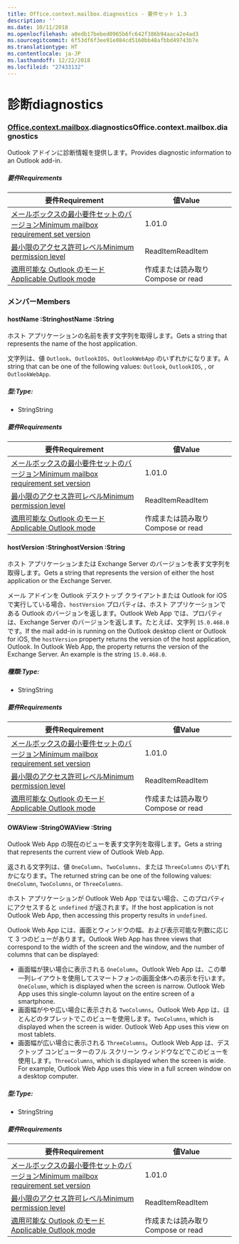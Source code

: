 ```yaml
---
title: Office.context.mailbox.diagnostics - 要件セット 1.3
description: ''
ms.date: 10/11/2018
ms.openlocfilehash: a0edb17bebed0965b6fc642f386b94aaca2e4ad3
ms.sourcegitcommit: 6f53df6f3ee91e084cd5160bb48afbbd49743b7e
ms.translationtype: HT
ms.contentlocale: ja-JP
ms.lasthandoff: 12/22/2018
ms.locfileid: "27433132"
---
```

# <a name="diagnostics"></a><span data-ttu-id="dcb9c-102">診断</span><span class="sxs-lookup"><span data-stu-id="dcb9c-102">diagnostics</span></span>

### <a name="officeofficemdcontextofficecontextmdmailboxofficecontextmailboxmddiagnostics"></a><span data-ttu-id="dcb9c-103">[Office](Office.md)[.context](Office.context.md)[.mailbox](Office.context.mailbox.md).diagnostics</span><span class="sxs-lookup"><span data-stu-id="dcb9c-103">Office.context.mailbox.diagnostics</span></span>

<span data-ttu-id="dcb9c-104">Outlook アドインに診断情報を提供します。</span><span class="sxs-lookup"><span data-stu-id="dcb9c-104">Provides diagnostic information to an Outlook add-in.</span></span>

##### <a name="requirements"></a><span data-ttu-id="dcb9c-105">要件</span><span class="sxs-lookup"><span data-stu-id="dcb9c-105">Requirements</span></span>

|<span data-ttu-id="dcb9c-106">要件</span><span class="sxs-lookup"><span data-stu-id="dcb9c-106">Requirement</span></span>| <span data-ttu-id="dcb9c-107">値</span><span class="sxs-lookup"><span data-stu-id="dcb9c-107">Value</span></span>|
|---|---|
|[<span data-ttu-id="dcb9c-108">メールボックスの最小要件セットのバージョン</span><span class="sxs-lookup"><span data-stu-id="dcb9c-108">Minimum mailbox requirement set version</span></span>](/office/dev/add-ins/reference/requirement-sets/outlook-api-requirement-sets)| <span data-ttu-id="dcb9c-109">1.0</span><span class="sxs-lookup"><span data-stu-id="dcb9c-109">1.0</span></span>|
|[<span data-ttu-id="dcb9c-110">最小限のアクセス許可レベル</span><span class="sxs-lookup"><span data-stu-id="dcb9c-110">Minimum permission level</span></span>](https://docs.microsoft.com/outlook/add-ins/understanding-outlook-add-in-permissions)| <span data-ttu-id="dcb9c-111">ReadItem</span><span class="sxs-lookup"><span data-stu-id="dcb9c-111">ReadItem</span></span>|
|[<span data-ttu-id="dcb9c-112">適用可能な Outlook のモード</span><span class="sxs-lookup"><span data-stu-id="dcb9c-112">Applicable Outlook mode</span></span>](https://docs.microsoft.com/outlook/add-ins/#extension-points)| <span data-ttu-id="dcb9c-113">作成または読み取り</span><span class="sxs-lookup"><span data-stu-id="dcb9c-113">Compose or read</span></span>|

### <a name="members"></a><span data-ttu-id="dcb9c-114">メンバー</span><span class="sxs-lookup"><span data-stu-id="dcb9c-114">Members</span></span>

####  <a name="hostname-string"></a><span data-ttu-id="dcb9c-115">hostName :String</span><span class="sxs-lookup"><span data-stu-id="dcb9c-115">hostName :String</span></span>

<span data-ttu-id="dcb9c-116">ホスト アプリケーションの名前を表す文字列を取得します。</span><span class="sxs-lookup"><span data-stu-id="dcb9c-116">Gets a string that represents the name of the host application.</span></span>

<span data-ttu-id="dcb9c-117">文字列は、値 `Outlook`、`OutlookIOS`、`OutlookWebApp` のいずれかになります。</span><span class="sxs-lookup"><span data-stu-id="dcb9c-117">A string that can be one of the following values: `Outlook`, `OutlookIOS`, , or `OutlookWebApp`.</span></span>

##### <a name="type"></a><span data-ttu-id="dcb9c-118">型:</span><span class="sxs-lookup"><span data-stu-id="dcb9c-118">Type:</span></span>

*   <span data-ttu-id="dcb9c-119">String</span><span class="sxs-lookup"><span data-stu-id="dcb9c-119">String</span></span>

##### <a name="requirements"></a><span data-ttu-id="dcb9c-120">要件</span><span class="sxs-lookup"><span data-stu-id="dcb9c-120">Requirements</span></span>

|<span data-ttu-id="dcb9c-121">要件</span><span class="sxs-lookup"><span data-stu-id="dcb9c-121">Requirement</span></span>| <span data-ttu-id="dcb9c-122">値</span><span class="sxs-lookup"><span data-stu-id="dcb9c-122">Value</span></span>|
|---|---|
|[<span data-ttu-id="dcb9c-123">メールボックスの最小要件セットのバージョン</span><span class="sxs-lookup"><span data-stu-id="dcb9c-123">Minimum mailbox requirement set version</span></span>](/office/dev/add-ins/reference/requirement-sets/outlook-api-requirement-sets)| <span data-ttu-id="dcb9c-124">1.0</span><span class="sxs-lookup"><span data-stu-id="dcb9c-124">1.0</span></span>|
|[<span data-ttu-id="dcb9c-125">最小限のアクセス許可レベル</span><span class="sxs-lookup"><span data-stu-id="dcb9c-125">Minimum permission level</span></span>](https://docs.microsoft.com/outlook/add-ins/understanding-outlook-add-in-permissions)| <span data-ttu-id="dcb9c-126">ReadItem</span><span class="sxs-lookup"><span data-stu-id="dcb9c-126">ReadItem</span></span>|
|[<span data-ttu-id="dcb9c-127">適用可能な Outlook のモード</span><span class="sxs-lookup"><span data-stu-id="dcb9c-127">Applicable Outlook mode</span></span>](https://docs.microsoft.com/outlook/add-ins/#extension-points)| <span data-ttu-id="dcb9c-128">作成または読み取り</span><span class="sxs-lookup"><span data-stu-id="dcb9c-128">Compose or read</span></span>|

####  <a name="hostversion-string"></a><span data-ttu-id="dcb9c-129">hostVersion :String</span><span class="sxs-lookup"><span data-stu-id="dcb9c-129">hostVersion :String</span></span>

<span data-ttu-id="dcb9c-130">ホスト アプリケーションまたは Exchange Server のバージョンを表す文字列を取得します。</span><span class="sxs-lookup"><span data-stu-id="dcb9c-130">Gets a string that represents the version of either the host application or the Exchange Server.</span></span>

<span data-ttu-id="dcb9c-p101">メール アドインを Outlook デスクトップ クライアントまたは Outlook for iOS で実行している場合、`hostVersion` プロパティは、ホスト アプリケーションである Outlook のバージョンを返します。Outlook Web App では、プロパティは、Exchange Server のバージョンを返します。たとえば、文字列 `15.0.468.0` です。</span><span class="sxs-lookup"><span data-stu-id="dcb9c-p101">If the mail add-in is running on the Outlook desktop client or Outlook for iOS, the `hostVersion` property returns the version of the host application, Outlook. In Outlook Web App, the property returns the version of the Exchange Server. An example is the string `15.0.468.0`.</span></span>

##### <a name="type"></a><span data-ttu-id="dcb9c-134">種類:</span><span class="sxs-lookup"><span data-stu-id="dcb9c-134">Type:</span></span>

*   <span data-ttu-id="dcb9c-135">String</span><span class="sxs-lookup"><span data-stu-id="dcb9c-135">String</span></span>

##### <a name="requirements"></a><span data-ttu-id="dcb9c-136">要件</span><span class="sxs-lookup"><span data-stu-id="dcb9c-136">Requirements</span></span>

|<span data-ttu-id="dcb9c-137">要件</span><span class="sxs-lookup"><span data-stu-id="dcb9c-137">Requirement</span></span>| <span data-ttu-id="dcb9c-138">値</span><span class="sxs-lookup"><span data-stu-id="dcb9c-138">Value</span></span>|
|---|---|
|[<span data-ttu-id="dcb9c-139">メールボックスの最小要件セットのバージョン</span><span class="sxs-lookup"><span data-stu-id="dcb9c-139">Minimum mailbox requirement set version</span></span>](/office/dev/add-ins/reference/requirement-sets/outlook-api-requirement-sets)| <span data-ttu-id="dcb9c-140">1.0</span><span class="sxs-lookup"><span data-stu-id="dcb9c-140">1.0</span></span>|
|[<span data-ttu-id="dcb9c-141">最小限のアクセス許可レベル</span><span class="sxs-lookup"><span data-stu-id="dcb9c-141">Minimum permission level</span></span>](https://docs.microsoft.com/outlook/add-ins/understanding-outlook-add-in-permissions)| <span data-ttu-id="dcb9c-142">ReadItem</span><span class="sxs-lookup"><span data-stu-id="dcb9c-142">ReadItem</span></span>|
|[<span data-ttu-id="dcb9c-143">適用可能な Outlook のモード</span><span class="sxs-lookup"><span data-stu-id="dcb9c-143">Applicable Outlook mode</span></span>](https://docs.microsoft.com/outlook/add-ins/#extension-points)| <span data-ttu-id="dcb9c-144">作成または読み取り</span><span class="sxs-lookup"><span data-stu-id="dcb9c-144">Compose or read</span></span>|

####  <a name="owaview-string"></a><span data-ttu-id="dcb9c-145">OWAView :String</span><span class="sxs-lookup"><span data-stu-id="dcb9c-145">OWAView :String</span></span>

<span data-ttu-id="dcb9c-146">Outlook Web App の現在のビューを表す文字列を取得します。</span><span class="sxs-lookup"><span data-stu-id="dcb9c-146">Gets a string that represents the current view of Outlook Web App.</span></span>

<span data-ttu-id="dcb9c-147">返される文字列は、値 `OneColumn`、`TwoColumns`、または `ThreeColumns` のいずれかになります。</span><span class="sxs-lookup"><span data-stu-id="dcb9c-147">The returned string can be one of the following values: `OneColumn`, `TwoColumns`, or `ThreeColumns`.</span></span>

<span data-ttu-id="dcb9c-148">ホスト アプリケーションが Outlook Web App ではない場合、このプロパティにアクセスすると `undefined` が返されます。</span><span class="sxs-lookup"><span data-stu-id="dcb9c-148">If the host application is not Outlook Web App, then accessing this property results in `undefined`.</span></span>

<span data-ttu-id="dcb9c-149">Outlook Web App には、画面とウィンドウの幅、および表示可能な列数に応じて 3 つのビューがあります。</span><span class="sxs-lookup"><span data-stu-id="dcb9c-149">Outlook Web App has three views that correspond to the width of the screen and the window, and the number of columns that can be displayed:</span></span>

*   <span data-ttu-id="dcb9c-p102">画面幅が狭い場合に表示される `OneColumn`。Outlook Web App は、この単一列レイアウトを使用してスマートフォンの画面全体への表示を行います。</span><span class="sxs-lookup"><span data-stu-id="dcb9c-p102">`OneColumn`, which is displayed when the screen is narrow. Outlook Web App uses this single-column layout on the entire screen of a smartphone.</span></span>
*   <span data-ttu-id="dcb9c-p103">画面幅がやや広い場合に表示される `TwoColumns`。Outlook Web App は、ほとんどのタブレットでこのビューを使用します。</span><span class="sxs-lookup"><span data-stu-id="dcb9c-p103">`TwoColumns`, which is displayed when the screen is wider. Outlook Web App uses this view on most tablets.</span></span>
*   <span data-ttu-id="dcb9c-p104">画面幅が広い場合に表示される `ThreeColumns`。Outlook Web App は、デスクトップ コンピューターのフル スクリーン ウィンドウなどでこのビューを使用します。</span><span class="sxs-lookup"><span data-stu-id="dcb9c-p104">`ThreeColumns`, which is displayed when the screen is wide. For example, Outlook Web App uses this view in a full screen window on a desktop computer.</span></span>

##### <a name="type"></a><span data-ttu-id="dcb9c-156">型:</span><span class="sxs-lookup"><span data-stu-id="dcb9c-156">Type:</span></span>

*   <span data-ttu-id="dcb9c-157">String</span><span class="sxs-lookup"><span data-stu-id="dcb9c-157">String</span></span>

##### <a name="requirements"></a><span data-ttu-id="dcb9c-158">要件</span><span class="sxs-lookup"><span data-stu-id="dcb9c-158">Requirements</span></span>

|<span data-ttu-id="dcb9c-159">要件</span><span class="sxs-lookup"><span data-stu-id="dcb9c-159">Requirement</span></span>| <span data-ttu-id="dcb9c-160">値</span><span class="sxs-lookup"><span data-stu-id="dcb9c-160">Value</span></span>|
|---|---|
|[<span data-ttu-id="dcb9c-161">メールボックスの最小要件セットのバージョン</span><span class="sxs-lookup"><span data-stu-id="dcb9c-161">Minimum mailbox requirement set version</span></span>](/office/dev/add-ins/reference/requirement-sets/outlook-api-requirement-sets)| <span data-ttu-id="dcb9c-162">1.0</span><span class="sxs-lookup"><span data-stu-id="dcb9c-162">1.0</span></span>|
|[<span data-ttu-id="dcb9c-163">最小限のアクセス許可レベル</span><span class="sxs-lookup"><span data-stu-id="dcb9c-163">Minimum permission level</span></span>](https://docs.microsoft.com/outlook/add-ins/understanding-outlook-add-in-permissions)| <span data-ttu-id="dcb9c-164">ReadItem</span><span class="sxs-lookup"><span data-stu-id="dcb9c-164">ReadItem</span></span>|
|[<span data-ttu-id="dcb9c-165">適用可能な Outlook のモード</span><span class="sxs-lookup"><span data-stu-id="dcb9c-165">Applicable Outlook mode</span></span>](https://docs.microsoft.com/outlook/add-ins/#extension-points)| <span data-ttu-id="dcb9c-166">作成または読み取り</span><span class="sxs-lookup"><span data-stu-id="dcb9c-166">Compose or read</span></span>|